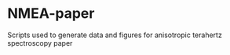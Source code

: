 # NMEA-paper
Scripts used to generate data and figures for anisotropic terahertz spectroscopy paper
